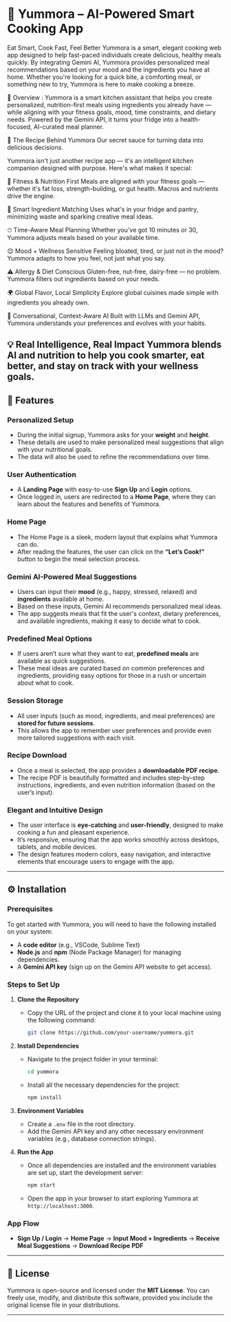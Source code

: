 # 🍳 Yummora – AI-Powered Smart Cooking App
   Eat Smart, Cook Fast, Feel Better
Yummora is a smart, elegant cooking web app designed to help fast-paced individuals create delicious, healthy meals quickly. By integrating Gemini AI, Yummora provides personalized meal recommendations based on your mood and the ingredients you have at home. Whether you're looking for a quick bite, a comforting meal, or something new to try, Yummora is here to make cooking a breeze.

📖 Overview : 
Yummora is a smart kitchen assistant that helps you create personalized, nutrition-first meals using ingredients you already have — while aligning with your fitness goals, mood, time constraints, and dietary needs. Powered by the Gemini API, it turns your fridge into a health-focused, AI-curated meal planner.

🧠 The Recipe Behind Yummora
Our secret sauce for turning data into delicious decisions.

Yummora isn't just another recipe app — it's an intelligent kitchen companion designed with purpose. Here's what makes it special:

🥗 Fitness & Nutrition First
Meals are aligned with your fitness goals — whether it's fat loss, strength-building, or gut health. Macros and nutrients drive the engine.

🧠 Smart Ingredient Matching
Uses what's in your fridge and pantry, minimizing waste and sparking creative meal ideas.

⏱ Time-Aware Meal Planning
Whether you've got 10 minutes or 30, Yummora adjusts meals based on your available time.

😌 Mood + Wellness Sensitive
Feeling bloated, tired, or just not in the mood? Yummora adapts to how you feel, not just what you say.

⚠️ Allergy & Diet Conscious
Gluten-free, nut-free, dairy-free — no problem. Yummora filters out ingredients based on your needs.

🌍 Global Flavor, Local Simplicity
Explore global cuisines made simple with ingredients you already own.

💬 Conversational, Context-Aware AI
Built with LLMs and Gemini API, Yummora understands your preferences and evolves with your habits.

💡 Real Intelligence, Real Impact
Yummora blends AI and nutrition to help you cook smarter, eat better, and stay on track with your wellness goals.
---

## 🚀 Features

### **Personalized Setup**
- During the initial signup, Yummora asks for your **weight** and **height**.
- These details are used to make personalized meal suggestions that align with your nutritional goals.
- The data will also be used to refine the recommendations over time.

### **User Authentication**
- A **Landing Page** with easy-to-use **Sign Up** and **Login** options.
- Once logged in, users are redirected to a **Home Page**, where they can learn about the features and benefits of Yummora.

### **Home Page**
- The Home Page is a sleek, modern layout that explains what Yummora can do.
- After reading the features, the user can click on the **“Let’s Cook!”** button to begin the meal selection process.

### **Gemini AI-Powered Meal Suggestions**
- Users can input their **mood** (e.g., happy, stressed, relaxed) and **ingredients** available at home.
- Based on these inputs, Gemini AI recommends personalized meal ideas.
- The app suggests meals that fit the user's context, dietary preferences, and available ingredients, making it easy to decide what to cook.

### **Predefined Meal Options**
- If users aren’t sure what they want to eat, **predefined meals** are available as quick suggestions.
- These meal ideas are curated based on common preferences and ingredients, providing easy options for those in a rush or uncertain about what to cook.

### **Session Storage**
- All user inputs (such as mood, ingredients, and meal preferences) are **stored for future sessions**.
- This allows the app to remember user preferences and provide even more tailored suggestions with each visit.

### **Recipe Download**
- Once a meal is selected, the app provides a **downloadable PDF recipe**.
- The recipe PDF is beautifully formatted and includes step-by-step instructions, ingredients, and even nutrition information (based on the user’s input).

### **Elegant and Intuitive Design**
- The user interface is **eye-catching** and **user-friendly**, designed to make cooking a fun and pleasant experience.
- It’s responsive, ensuring that the app works smoothly across desktops, tablets, and mobile devices.
- The design features modern colors, easy navigation, and interactive elements that encourage users to engage with the app.

---

## ⚙️ Installation

### **Prerequisites**
To get started with Yummora, you will need to have the following installed on your system:
- A **code editor** (e.g., VSCode, Sublime Text)
- **Node.js** and **npm** (Node Package Manager) for managing dependencies.
- A **Gemini API key** (sign up on the Gemini API website to get access).

### **Steps to Set Up**

1. **Clone the Repository**
   - Copy the URL of the project and clone it to your local machine using the following command:
     ```bash
     git clone https://github.com/your-username/yummora.git
     ```

2. **Install Dependencies**
   - Navigate to the project folder in your terminal:
     ```bash
     cd yummora
     ```
   - Install all the necessary dependencies for the project:
     ```bash
     npm install
     ```

3. **Environment Variables**
   - Create a `.env` file in the root directory.
   - Add the Gemini API key and any other necessary environment variables (e.g., database connection strings).

4. **Run the App**
   - Once all dependencies are installed and the environment variables are set up, start the development server:
     ```bash
     npm start
     ```
   - Open the app in your browser to start exploring Yummora at `http://localhost:3000`.

### **App Flow**
- **Sign Up / Login** → **Home Page** → **Input Mood + Ingredients** → **Receive Meal Suggestions** → **Download Recipe PDF**

---

## 📜 License

Yummora is open-source and licensed under the **MIT License**. You can freely use, modify, and distribute this software, provided you include the original license file in your distributions.

---
